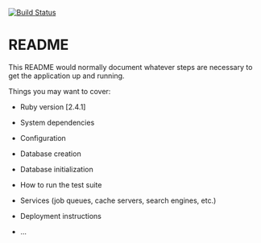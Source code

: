 [![Build Status](https://travis-ci.org/gscho/inspector.png)](https://travis-ci.org/gscho/inspector) 
# README

This README would normally document whatever steps are necessary to get the
application up and running.

Things you may want to cover:

* Ruby version [2.4.1]

* System dependencies

* Configuration

* Database creation

* Database initialization

* How to run the test suite

* Services (job queues, cache servers, search engines, etc.)

* Deployment instructions

* ...
